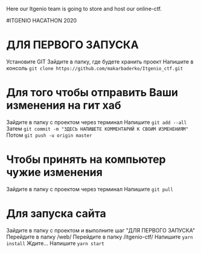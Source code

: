 Here our Itgenio team is going to store and host our online-ctf.

#ITGENIO HACATHON 2020


# ДЛЯ ПЕРВОГО ЗАПУСКА
Установите GIT
Зайдите в папку, где будете хранить проект
Напишите в консоль ` git clone https://github.com/makarbaderko/Itgenio_ctf.git `

# Для того чтобы отправить Ваши изменения на гит хаб
Зaйдите в папку с проектом через терминал
Напишите `git add --all`
Затем `git commit -m "ЗДЕСЬ НАПИШЕТЕ КОММЕНТАРИЙ К СВОИМ ИЗМЕНЕНИЯМ"`
Потом `git push -u origin master `

# Чтобы принять на компьютер чужие изменения
Зaйдите в папку с проектом через терминал
Напишите `git pull`

# Для запуска сайта
Зайдите в папку с проектом и выполните шаг "ДЛЯ ПЕРВОГО ЗАПУСКА"
Перейдите в папку /web/
Перейдите в папку /itgenio-ctf/
Напишите `yarn install`
Ждите...
Напишите `yarn start`
